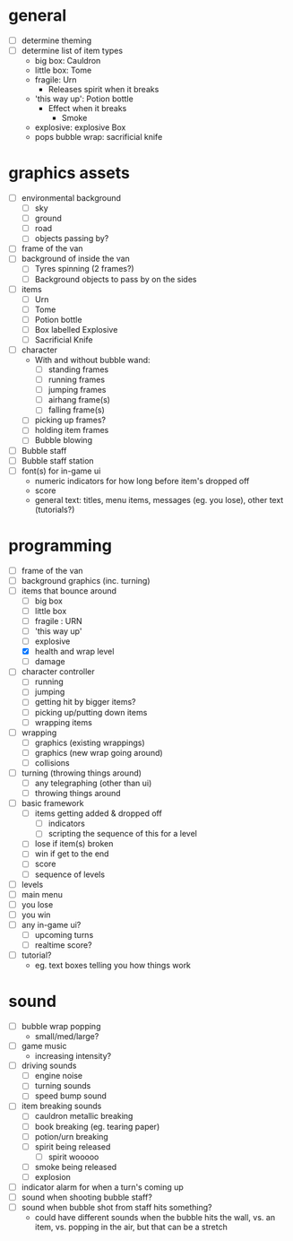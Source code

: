 # general

* [ ] determine theming
* [ ] determine list of item types
    * big box: Cauldron
    * little box: Tome
    * fragile: Urn
      - Releases spirit when it breaks
    * 'this way up': Potion bottle
      - Effect when it breaks
        - Smoke
    * explosive: explosive Box
    * pops bubble wrap: sacrificial knife

# graphics assets

* [ ] environmental background
    * [ ] sky
    * [ ] ground
    * [ ] road
    * [ ] objects passing by?
* [ ] frame of the van
* [ ] background of inside the van
    * [ ] Tyres spinning (2 frames?)
    * [ ] Background objects to pass by on the sides
* [ ] items
    * [ ] Urn
    * [ ] Tome
    * [ ] Potion bottle
    * [ ] Box labelled Explosive
    * [ ] Sacrificial Knife
* [ ] character
    * With and without bubble wand:
        * [ ] standing frames
        * [ ] running frames
        * [ ] jumping frames
        * [ ] airhang frame(s)
        * [ ] falling frame(s)
    * [ ] picking up frames?
    * [ ] holding item frames
    * [ ] Bubble blowing
* [ ] Bubble staff
* [ ] Bubble staff station
* [ ] font(s) for in-game ui
    * numeric indicators for how long before item's dropped off
    * score
    * general text: titles, menu items, messages (eg. you lose), other text (tutorials?)

# programming

* [ ] frame of the van
* [ ] background graphics (inc. turning)
* [ ] items that bounce around
    * [ ] big box
    * [ ] little box
    * [ ] fragile : URN
    * [ ] 'this way up'
    * [ ] explosive
    * [x] health and wrap level
    * [ ] damage
* [ ] character controller
    * [ ] running
    * [ ] jumping
    * [ ] getting hit by bigger items?
    * [ ] picking up/putting down items
    * [ ] wrapping items
* [ ] wrapping
    * [ ] graphics (existing wrappings)
    * [ ] graphics (new wrap going around)
    * [ ] collisions
* [ ] turning (throwing things around)
    * [ ] any telegraphing (other than ui)
    * [ ] throwing things around
* [ ] basic framework
    * [ ] items getting added & dropped off
        * [ ] indicators
        * [ ] scripting the sequence of this for a level
    * [ ] lose if item(s) broken
    * [ ] win if get to the end
    * [ ] score
    * [ ] sequence of levels
* [ ] levels
* [ ] main menu
* [ ] you lose
* [ ] you win
* [ ] any in-game ui?
    * [ ] upcoming turns
    * [ ] realtime score?
* [ ] tutorial?
    * eg. text boxes telling you how things work

# sound

* [ ] bubble wrap popping
    * small/med/large?
* [ ] game music
    * increasing intensity?
* [ ] driving sounds
    * [ ] engine noise
    * [ ] turning sounds
    * [ ] speed bump sound
* [ ] item breaking sounds
    * [ ] cauldron metallic breaking
    * [ ] book breaking (eg. tearing paper)
    * [ ] potion/urn breaking
    * [ ] spirit being released
        * [ ] spirit wooooo
    * [ ] smoke being released
    * [ ] explosion
* [ ] indicator alarm for when a turn's coming up
* [ ] sound when shooting bubble staff?
* [ ] sound when bubble shot from staff hits something?
    * could have different sounds when the bubble hits the wall, vs. an item,
      vs. popping in the air, but that can be a stretch
